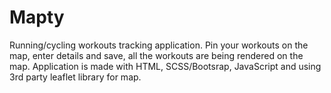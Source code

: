 # Mapty
Running/cycling workouts tracking application. Pin your workouts on the map, enter details and save, all the workouts are being rendered on the map. Application is made with HTML, SCSS/Bootsrap, JavaScript and using 3rd party leaflet library for map.
